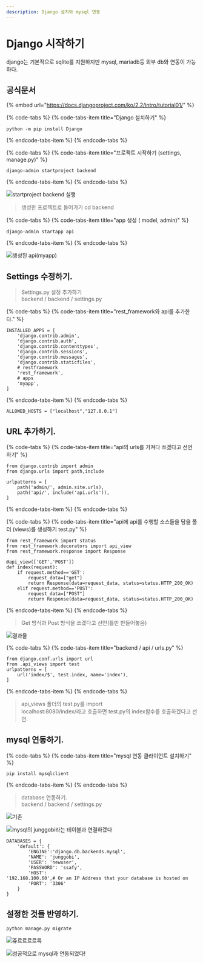 ```yaml
---
description: Django 설치와 mysql 연동
---
```


# Django 시작하기

django는 기본적으로 sqlite를 지원하지만 mysql, mariadb등 외부 db와 연동이 가능하다.

## 공식문서

{% embed url="https://docs.djangoproject.com/ko/2.2/intro/tutorial01/" %}

{% code-tabs %}
{% code-tabs-item title="Django 설치하기" %}
```text
python -m pip install Django
```
{% endcode-tabs-item %}
{% endcode-tabs %}

{% code-tabs %}
{% code-tabs-item title="프로젝트 시작하기 \(settings,  manage.py\)" %}
```text
django-admin startproject backend
```
{% endcode-tabs-item %}
{% endcode-tabs %}



![startproject backend &#xC2E4;&#xD589;](../.gitbook/assets/image%20%2832%29.png)

> 생성한 프로젝트로 들어가기 cd backend

{% code-tabs %}
{% code-tabs-item title="app 생성 \( model, admin\)" %}
```text
django-admin startapp api
```
{% endcode-tabs-item %}
{% endcode-tabs %}



![&#xC0DD;&#xC131;&#xB41C; api\(myapp\)](../.gitbook/assets/image%20%2813%29.png)

## Settings 수정하기.

> Settings.py 설정 추가하기  
> backend / backend / settings.py

{% code-tabs %}
{% code-tabs-item title="rest\_framework와 api를 추가한다." %}
```text
INSTALLED_APPS = [
    'django.contrib.admin',
    'django.contrib.auth',
    'django.contrib.contenttypes',
    'django.contrib.sessions',
    'django.contrib.messages',
    'django.contrib.staticfiles',
    # restframework
    'rest_framework',
    # apps
    'myapp',
]
```
{% endcode-tabs-item %}
{% endcode-tabs %}

```text
ALLOWED_HOSTS = ["localhost","127.0.0.1"]
```

## URL 추가하기.

{% code-tabs %}
{% code-tabs-item title="api의 urls를 가져다 쓰겠다고 선언하기" %}
```text
from django.contrib import admin
from django.urls import path,include

urlpatterns = [
    path('admin/', admin.site.urls),
    path('api/', include('api.urls')),
]

```
{% endcode-tabs-item %}
{% endcode-tabs %}

{% code-tabs %}
{% code-tabs-item title="api에 api를 수행할 소스들을 담을 폴더 \(views\)를 생성하기 test.py" %}
```text
from rest_framework import status
from rest_framework.decorators import api_view
from rest_framework.response import Response

@api_view(['GET','POST'])
def index(request):
    if request.method=='GET':
        request_data=["get"]
        return Response(data=request_data, status=status.HTTP_200_OK)
    elif request.method=='POST':
        request_data=["POST"]
        return Response(data=request_data, status=status.HTTP_200_OK)

```
{% endcode-tabs-item %}
{% endcode-tabs %}

> Get 방식과 Post 방식을 쓰겠다고 선언\(틀만 만들어놓음\)

![&#xACB0;&#xACFC;&#xBB3C;](../.gitbook/assets/image%20%288%29.png)

{% code-tabs %}
{% code-tabs-item title="backend / api / urls.py" %}
```text
from django.conf.urls import url
from .api_views import test
urlpatterns = [
    url('index/$', test.index, name='index'),
]

```
{% endcode-tabs-item %}
{% endcode-tabs %}

> api\_views 폴더의 test.py를 import  
> localhost:8080/index/라고 호출하면 test.py의 index함수를 호출하겠다고 선언.

## mysql 연동하기. 

{% code-tabs %}
{% code-tabs-item title="mysql 연동 클라이언트 설치하기" %}
```text
pip install mysqlclient
```
{% endcode-tabs-item %}
{% endcode-tabs %}

> database 연동하기.  
> backend / backend / settings.py

![&#xAE30;&#xC874;](../.gitbook/assets/image%20%2810%29.png)

![mysql&#xC758; junggobi&#xB77C;&#xB294; &#xD14C;&#xC774;&#xBE14;&#xACFC; &#xC5F0;&#xACB0;&#xD558;&#xACA0;&#xB2E4;](../.gitbook/assets/image%20%2834%29.png)

```text
DATABASES = {
    'default': {
        'ENGINE':'django.db.backends.mysql',
        'NAME': 'junggobi',
        'USER': 'newuser',
        'PASSWORD': 'ssafy',
        'HOST': '192.168.100.60',# Or an IP Address that your database is hosted on
        'PORT': '3306'
    }
}
```

## 설정한 것들 반영하기.

```text
python manage.py migrate
```

![&#xC96C;&#xB974;&#xB974;&#xB974;&#xB974;&#xB975;](../.gitbook/assets/image%20%2844%29.png)

![&#xC131;&#xACF5;&#xC801;&#xC73C;&#xB85C; mysql&#xACFC; &#xC5F0;&#xB3D9;&#xB418;&#xC5C8;&#xB2E4;!](../.gitbook/assets/image%20%2826%29.png)

